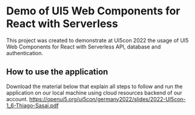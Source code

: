 # Demo of UI5 Web Components for React with Serverless

This project was created to demonstrate at UI5con 2022 the usage of UI5 Web Components for React with Serverless API, database and authentication.

## How to use the application

Download the material below that explain all steps to follow and run the application on our local machine using cloud resources backend of our account.
https://openui5.org/ui5con/germany2022/slides/2022-UI5con-1_6-Thiago-Sasai.pdf
